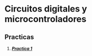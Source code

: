 # Circuitos digitales y microcontroladores

## Practicas

1. [***Practica 1***](https://github.com/JuanCruzFerreiraM/CdyMc/tree/main/Practica%201)
